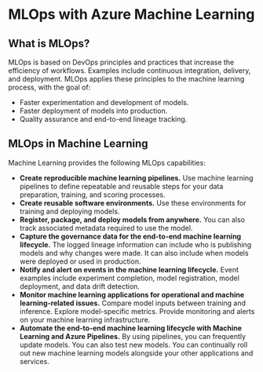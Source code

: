 # MLOps with Azure Machine Learning

## What is MLOps?
MLOps is based on DevOps principles and practices that increase the efficiency of workflows. Examples include continuous integration, delivery, and deployment. MLOps applies these principles to the machine learning process, with the goal of:
- Faster experimentation and development of models.
- Faster deployment of models into production.
- Quality assurance and end-to-end lineage tracking.

## MLOps in Machine Learning
Machine Learning provides the following MLOps capabilities:
- **Create reproducible machine learning pipelines.** Use machine learning pipelines to define repeatable and reusable steps for your data preparation, training, and scoring processes.
- **Create reusable software environments.** Use these environments for training and deploying models.
- **Register, package, and deploy models from anywhere.** You can also track associated metadata required to use the model.
- **Capture the governance data for the end-to-end machine learning lifecycle.** The logged lineage information can include who is publishing models and why changes were made. It can also include when models were deployed or used in production.
- **Notify and alert on events in the machine learning lifecycle.** Event examples include experiment completion, model registration, model deployment, and data drift detection.
- **Monitor machine learning applications for operational and machine learning-related issues.** Compare model inputs between training and inference. Explore model-specific metrics. Provide monitoring and alerts on your machine learning infrastructure.
- **Automate the end-to-end machine learning lifecycle with Machine Learning and Azure Pipelines.** By using pipelines, you can frequently update models. You can also test new models. You can continually roll out new machine learning models alongside your other applications and services.
